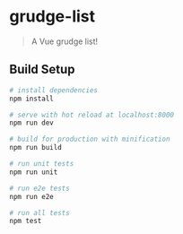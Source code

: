 # grudge-list

> A Vue grudge list!

## Build Setup

``` bash
# install dependencies
npm install

# serve with hot reload at localhost:8000
npm run dev

# build for production with minification
npm run build

# run unit tests
npm run unit

# run e2e tests
npm run e2e

# run all tests
npm test
```
